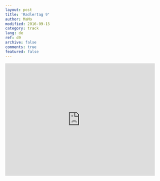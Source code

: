 ```yaml
---   
layout: post 
title: 'Radlertag 9'  
author: MaMo 
modified: 2016-09-15
category: track 
lang: de 
ref: d9
archive: false 
comments: true 
featured: false 
--- 
```


                                                                                                                                                                                                                                                                                                                                                                                                                                                                                                              

<iframe width='480' height='360' src='http://track-kit.net/maps_s3/?v=embed&track=229807.gpx' frameborder='0' allowfullscreen></iframe>